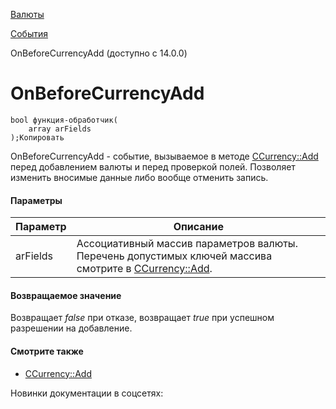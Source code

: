[Валюты](/api_help/currency/index.php)

[События](/api_help/currency/events/index.php)

OnBeforeCurrencyAdd (доступно с 14.0.0)

OnBeforeCurrencyAdd
===================

```
bool функция-обработчик(
	array arFields
);Копировать
```

OnBeforeCurrencyAdd - событие, вызываемое в методе [CCurrency::Add](/api_help/currency/developer/ccurrency/ccurrency__add.17dc7357.php) перед добавлением валюты и перед проверкой полей. Позволяет изменить вносимые данные либо вообще отменить запись.

#### Параметры

| Параметр | Описание |
| --- | --- |
| arFields | Ассоциативный массив параметров валюты. Перечень допустимых ключей массива смотрите в [CCurrency::Add](/api_help/currency/developer/ccurrency/ccurrency__add.17dc7357.php). |

#### Возвращаемое значение

Возвращает *false* при отказе, возвращает *true* при успешном разрешении на добавление.

#### Смотрите также

* [CCurrency::Add](/api_help/currency/developer/ccurrency/ccurrency__add.17dc7357.php)

Новинки документации в соцсетях: